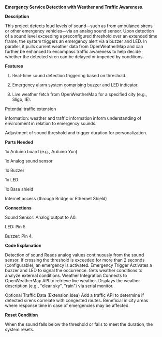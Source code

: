 **Emergency Service Detection with Weather and Traffic Awareness.**

**Description**

This project detects loud levels of sound—such as from ambulance sirens or other emergency vehicles—via an analog sound sensor. Upon detection of a sound level exceeding a preconfigured threshold over an extended time frame, the system triggers an emergency alert via a buzzer and LED. In parallel, it pulls current weather data from OpenWeatherMap and can further be enhanced to encompass traffic awareness to help decide whether the detected siren can be delayed or impeded by conditions.

**Features**

1. Real-time sound detection triggering based on threshold.

2. Emergency alarm system comprising buzzer and LED indicator.

3. Live weather fetch from OpenWeatherMap for a specified city (e.g., Sligo, IE).

Potential traffic extension

information: weather and traffic information inform understanding of environment in relation to emergency sounds.

Adjustment of sound threshold and trigger duration for personalization.

**Parts Needed**

1x Arduino board (e.g., Arduino Yun)

1x Analog sound sensor

1x Buzzer

1x LED

1x Base shield

Internet access (through Bridge or Ethernet Shield)

**Connections**

Sound Sensor: Analog output to A0.

LED: Pin 5.

Buzzer: Pin 4.

**Code Explanation**

Detection of sound
Reads analog values continuously from the sound sensor.
If crossing the threshold is exceeded for more than 2 seconds (configurable), an emergency is activated.
Emergency Trigger
Activates a buzzer and LED to signal the occurrence.
Gets weather conditions to analyze external conditions.
Weather Integration
Connects to OpenWeatherMap API to retrieve live weather.
Displays the weather description (e.g., "clear sky", "rain") via serial monitor.

Optional Traffic Data (Extension Idea)
Add a traffic API to determine if detected sirens correlate with congested routes.
Beneficial in city areas where response time in case of emergencies may be affected.

**Reset Condition**

When the sound falls below the threshold or fails to meet the duration, the system resets.
